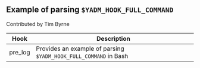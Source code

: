 ## Example of parsing `$YADM_HOOK_FULL_COMMAND`

Contributed by Tim Byrne

Hook    | Description
----    | -----------
pre_log | Provides an example of parsing `$YADM_HOOK_FULL_COMMAND` in Bash
